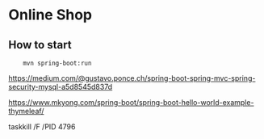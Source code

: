 # Online Shop

## How to start
```
    mvn spring-boot:run
```
https://medium.com/@gustavo.ponce.ch/spring-boot-spring-mvc-spring-security-mysql-a5d8545d837d

https://www.mkyong.com/spring-boot/spring-boot-hello-world-example-thymeleaf/

taskkill /F /PID 4796